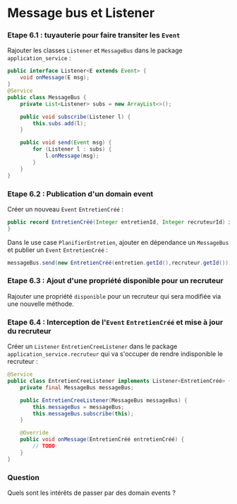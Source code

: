 # Message bus et Listener

### Etape 6.1 : tuyauterie pour faire transiter les `Event`

Rajouter les classes `Listener` et `MessageBus` dans le package `application_service` :

```java
public interface Listener<E extends Event> {
    void onMessage(E msg);
}
@Service
public class MessageBus {
    private List<Listener> subs = new ArrayList<>();

    public void subscribe(Listener l) {
        this.subs.add(l);
    }

    public void send(Event msg) {
        for (Listener l : subs) {
            l.onMessage(msg);
        }
    }
}
```

### Etape 6.2 : Publication d'un domain event

Créer un nouveau `Event` `EntretienCréé` :

```java
public record EntretienCréé(Integer entretienId, Integer recruteurId) implements Event {
}
```

Dans le use case `PlanifierEntretien`, ajouter en dépendance un `MessageBus` et publier un `Event` `EntretienCréé` :

```java
messageBus.send(new EntretienCréé(entretien.getId(),recruteur.getId()));
```

### Etape 6.3 : Ajout d'une propriété disponible pour un recruteur

Rajouter une propriété `disponible` pour un recruteur qui sera modifiée via une nouvelle méthode.

### Etape 6.4 : Interception de l'`Event` `EntretienCréé` et mise à jour du recruteur

Créer un `Listener` `EntretienCreeListener` dans le package `application_service.recruteur` qui va s'occuper de rendre
indisponible le recruteur :

```java
@Service
public class EntretienCreeListener implements Listener<EntretienCréé> {
    private final MessageBus messageBus;

    public EntretienCreeListener(MessageBus messageBus) {
        this.messageBus = messageBus;
        this.messageBus.subscribe(this);
    }

    @Override
    public void onMessage(EntretienCréé entretienCréé) {
        // TODO
    }
}
```

### Question

Quels sont les intérêts de passer par des domain events ?

